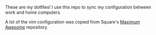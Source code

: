 These are my dotfiles!  I use this repo to sync my configuration between work and home computers.

A lot of the vim configuration was copied from Square's [Maximum Awesome](https://github.com/square/maximum-awesome) repository.
